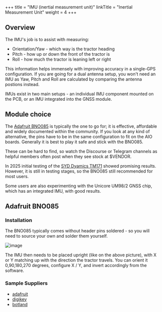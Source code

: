 +++
title = "IMU (inertial measurement unit)"
linkTitle = "Inertial Measurement Unit"
weight = 4
+++

## Overview

The IMU's job is to assist with measuring:

- Orientation/Yaw - which way is the tractor heading
- Pitch - how up or down the front of the tractor is
- Roll - how much the tractor is leaning left or right

This information helps immensely with improving accuracy in a single-GPS
configuration. If you are going for a dual antenna setup, you won't need an IMU
as Yaw, Pitch and Roll are calculated by comparing the antenna postions instead.

IMUs exist in two main setups - an individual IMU component mounted on the PCB,
or an IMU integrated into the GNSS module.

## Module choice

The [Adafruit BNO085](https://www.adafruit.com/product/4754) is typically the
one to go for; it is effective, affordable and widely documented within the
community. If you look at any kind of alternative, the pins have to be in the
same configuration to fit on the AIO boards. Generally it is best to play it
safe and stick with the BNO085.

These can be hard to find, so watch the Discourse or Telegram channels as
helpful members often post when they see stock at $VENDOR.

In 2025 initial testing of the
[SYD Dyamics TM171](https://uk.robotshop.com/products/syd-dynamics-transducerm-tm171-9-axis-ahrs-w-dual-port-communication)
showed promising results. However, it is still in testing stages, so the BNO085
still recommended for most users.

Some users are also experimenting with the Unicore UM98/2 GNSS chip, which has
an integrated IMU, with good results.

## Adafruit BNO085

### Installation

The BNO085 typically comes without header pins soldered - so you will need to
source your own and solder them yourself.

![image](../../img/bno085.png)

The IMU then needs to be placed upright (like on the above picture), with X or Y
matching up with the direction the tractor travels. You can orient it
0,90,180,270 degrees, configure X / Y, and invert accordingly from the software.

### Sample Suppliers

- [adafruit](https://www.adafruit.com/product/4754)
- [digikey](https://www.digikey.fr/fr/products/detail/adafruit-industries-llc/4754/13426653)
- [botland](https://botland.store/9dof-imu-sensors/22113-bno085-9-dof-imu-fusion-breakout-3-axis-accelerometer-magnetometer-and-gyroscope-adafruit-4754.html)
